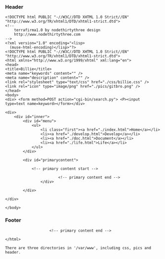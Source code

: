 ### Header

    <!DOCTYPE html PUBLIC "-//W3C//DTD XHTML 1.0 Strict//EN" "http://www.w3.org/TR/xhtml1/DTD/xhtml1-strict.dtd">
    <!--
        terrafirma1.0 by nodethirtythree design
        http://www.nodethirtythree.com
    -->
    <?xml version="1.0" encoding="<lisp>
      (muse-html-encoding)</lisp>"?>
    <!DOCTYPE html PUBLIC "-//W3C//DTD XHTML 1.0 Strict//EN" "http://www.w3.org/TR/xhtml1/DTD/xhtml1-strict.dtd">
    <html xmlns="http://www.w3.org/1999/xhtml" xml:lang="en">
    <head>
    <title>Billie</title>
    <meta name="keywords" content="" />
    <meta name="description" content="" />
    <link rel="stylesheet" type="text/css" href="./css/billie.css" />
    <link rel="icon" type="image/png" href="./pics/gitbro.png" />
    </head>
    <body>
    <div> <form method=POST action="cgi-bin/search.py"> <P><input type=text name=keyword></form></div>

    <div>
        <div id="inner">
            <div id="menu">
                <ul>
                    <li class="first"><a href="./index.html">Home</a></li>
                    <li><a href="./develop.html">Develop</a></li>
                    <li><a href="./doc.html">Document</a></li>
                    <li><a href="./life.html">Life</a></li>
                </ul>
            </div>

            <div id="primarycontent">

                <!-- primary content start -->

                            <!-- primary content end -->
                    </div>

            </div>

    </div>

    </body>


### Footer

                        <!-- primary content end -->

    </html>

    There are three directories in '/var/www', including css, pics and header.

